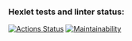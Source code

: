 ### Hexlet tests and linter status:
[![Actions Status](https://github.com/hiperonsky/python-project-49/workflows/hexlet-check/badge.svg)](https://github.com/hiperonsky/python-project-49/actions)
[![Maintainability](https://api.codeclimate.com/v1/badges/a3a5dc8fc46d3b7c3a69/maintainability)](https://codeclimate.com/github/hiperonsky/python-project-49/maintainability)